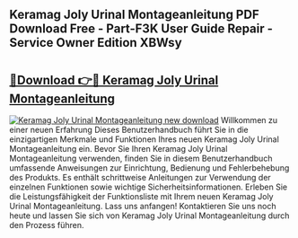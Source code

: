 ## Keramag Joly Urinal Montageanleitung PDF Download Free - Part-F3K User Guide Repair - Service Owner Edition XBWsy

# <h2><a href="http://df6v1s.blite.top/?on=Keramag+Joly+Urinal+Montageanleitung">🔗Download 👉🔴 Keramag Joly Urinal Montageanleitung</a></h2>

[![Keramag Joly Urinal Montageanleitung new download](https://i.imgur.com/lujVjoI.png)](http://df6v1s.blite.top/?on=Keramag+Joly+Urinal+Montageanleitung)
Willkommen zu einer neuen Erfahrung Dieses Benutzerhandbuch führt Sie in die einzigartigen Merkmale und Funktionen Ihres neuen Keramag Joly Urinal Montageanleitung ein. Bevor Sie Ihren Keramag Joly Urinal Montageanleitung verwenden, finden Sie in diesem Benutzerhandbuch umfassende Anweisungen zur Einrichtung, Bedienung und Fehlerbehebung des Produkts. Es enthält schrittweise Anleitungen zur Verwendung der einzelnen Funktionen sowie wichtige Sicherheitsinformationen. Erleben Sie die Leistungsfähigkeit der Funktionsliste mit Ihrem neuen Keramag Joly Urinal Montageanleitung. Lass uns anfangen! Kontaktieren Sie uns noch heute und lassen Sie sich von Keramag Joly Urinal Montageanleitung durch den Prozess führen.
